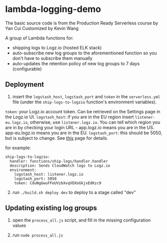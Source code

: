 # lambda-logging-demo

The basic source code is from the Production Ready Serverless course by Yan Cui
Customized by Kevin Wang

A group of Lambda functions for:
* shipping logs to Logz.io (hosted ELK stack)
* auto-subscribe new log groups to the aforementioned function so you don't have to subscribe them manually
* auto-updates the retention policy of new log groups to 7 days (configurable)

## Deployment

1. insert the `logstash_host`, `logstash_port` and `token` in the `serverless.yml` file (under the `ship-logs-to-logzio` function's environment variables).

`token`: your Logz.io account token. Can be retrieved on the Settings page in the Logz.io UI.
`logstash_host`: if you are in the EU region insert `listener-eu.logz.io`, otherwise, use `listener.logz.io`. You can tell which region you are in by checking your login URL - app.logz.io means you are in the US. app-eu.logz.io means you are in the EU.
`logstash_port`: this should be 5050, but is subject to change. See [this](https://app.logz.io/#/dashboard/data-sources/logstash) page for details.

for example:

```
ship-logs-to-logzio:
  handler: functions/ship-logs/handler.handler
  description: Sends CloudWatch logs to Logz.io
  environment:
    logstash_host: listener.logz.io
    logstash_port: 5050
    token: CduNgGwuFFeUVzbXvqVDXoGkjxEdKzc9
```

2. run `./build.sh deploy dev` to deploy to a stage called "dev"

## Updating existing log groups

1. open the `process_all.js` script, and fill in the missing configuration values

2. run `node process_all.js`